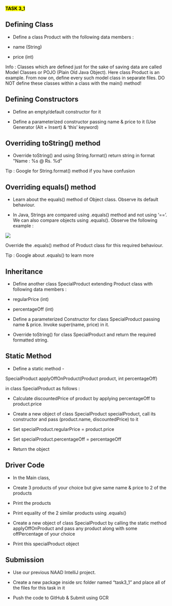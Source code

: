 **<mark>TASK 3_1</mark>**

## Defining Class

- Define a class Product with the following data members :

- name (String)

- price (int)

Info : Classes which are defined just for the sake of saving data are called Model Classes or POJO (Plain Old Java Object). Here class Product is an example. From now on, define every such model class in separate files. DO NOT define these classes within a class with the main() method!

## Defining Constructors

- Define an empty/default constructor for it

- Define a parameterized constructor passing name & price to it (Use Generator (Alt + Insert) & ‘this’ keyword)

## Overriding toString() method

- Override toString() and using String.format() return string in format "Name : %s @ Rs. %d" 

Tip : Google for String.format() method if you have confusion

## Overriding equals() method

- Learn about the equals() method of Object class. Observe its default behaviour.

- In Java, Strings are compared using .equals() method and not using ‘==’. We can also compare objects using .equals(). Observe the following example : 

![](https://lh4.googleusercontent.com/VnYSpNuOd0WNCkEaQt8ZYgUAqrun_xpvUsDfSzgsp-gWiJ5he-jx2f-JE4dHZvFk8sC9SCkeKmfSw_ElaPIrPjSqF389d5UAgMIUYoZ6Z3_cUDJj_aK7kN8cI-B_ccRx1Ke0wGWA)

Override the .equals() method of Product class for this required behaviour.

Tip : Google about .equals() to learn more

## Inheritance

- Define another class SpecialProduct extending Product class with following data members :

- regularPrice (int)

- percentageOff (int)

- Define a parameterized Constructor for class SpecialProduct passing name & price. Invoke super(name, price) in it.

- Override toString() for class SpecialProduct and return the required formatted string.

## Static Method

- Define a static method -

SpecialProduct applyOffOnProduct(Product product, int percentageOff)

in class SpecialProduct as follows :

- Calculate discountedPrice of product by applying percentageOff to product.price

- Create a new object of class SpecialProduct specialProduct, call its constructor and pass (product.name, discountedPrice) to it

- Set specialProduct.regularPrice = product.price

- Set specialProduct.percentageOff = percentageOff

- Return the object

## Driver Code

- In the Main class,

- Create 3 products of your choice but give same name & price to 2 of the products

- Print the products

- Print equality of the 2 similar products using .equals()

- Create a new object of class SpecialProduct by calling the static method applyOffOnProduct and pass any product along with some offPercentage of your choice

- Print this specialProduct object

## Submission

- Use our previous NAAD IntelliJ project.

- Create a new package inside src folder named “task3_1” and place all of the files for this task in it

- Push the code to GitHub & Submit using GCR
